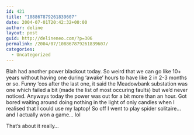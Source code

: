```yaml
---
id: 421
title: "108867879261839607"
date: 2004-07-01T20:42:32+00:00
author: deline
layout: post
guid: http://delineneo.com/?p=306
permalink: /2004/07/108867879261839607/
categories:
  - Uncategorized
---
```

Blah had another power blackout today. So weird that we can go like 10+ years without having one during &#8216;awake&#8217; hours to have like 2 in 2-3 months or so. Funny &#8216;cos after the last one, it said the Meadowbank substation was one which failed a bit (made the list of most occuring faults) but we&#8217;d never noticed. Anyways today the power was out for a bit more than an hour. Got bored waiting around doing nothing in the light of only candles when I realised that I could use my laptop! So off I went to play spider solitaire&#8230; and I actually won a game&#8230; lol

That&#8217;s about it really&#8230;